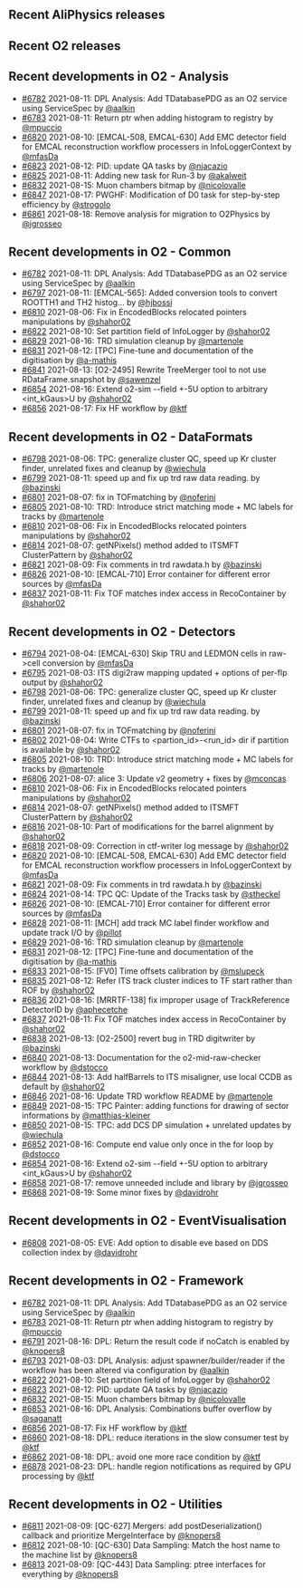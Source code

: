 ## Recent AliPhysics releases
## Recent O2 releases
## Recent developments in O2 - Analysis
- [\#6782](https://github.com/AliceO2Group/AliceO2/pull/6782) 2021-08-11: DPL Analysis: Add TDatabasePDG as an O2 service using ServiceSpec by [@aalkin](https://github.com/aalkin)
- [\#6783](https://github.com/AliceO2Group/AliceO2/pull/6783) 2021-08-11: Return ptr when adding histogram to registry by [@mpuccio](https://github.com/mpuccio)
- [\#6820](https://github.com/AliceO2Group/AliceO2/pull/6820) 2021-08-10: [EMCAL-508, EMCAL-630] Add EMC detector field for EMCAL reconstruction workflow processers in InfoLoggerContext by [@mfasDa](https://github.com/mfasDa)
- [\#6823](https://github.com/AliceO2Group/AliceO2/pull/6823) 2021-08-12: PID: update QA tasks by [@njacazio](https://github.com/njacazio)
- [\#6825](https://github.com/AliceO2Group/AliceO2/pull/6825) 2021-08-11: Adding new task for Run-3 by [@akalweit](https://github.com/akalweit)
- [\#6832](https://github.com/AliceO2Group/AliceO2/pull/6832) 2021-08-15: Muon chambers bitmap by [@nicolovalle](https://github.com/nicolovalle)
- [\#6847](https://github.com/AliceO2Group/AliceO2/pull/6847) 2021-08-17: PWGHF: Modification of D0 task for step-by-step efficiency by [@strogolo](https://github.com/strogolo)
- [\#6861](https://github.com/AliceO2Group/AliceO2/pull/6861) 2021-08-18: Remove analysis for migration to O2Physics by [@jgrosseo](https://github.com/jgrosseo)
## Recent developments in O2 - Common
- [\#6782](https://github.com/AliceO2Group/AliceO2/pull/6782) 2021-08-11: DPL Analysis: Add TDatabasePDG as an O2 service using ServiceSpec by [@aalkin](https://github.com/aalkin)
- [\#6797](https://github.com/AliceO2Group/AliceO2/pull/6797) 2021-08-11: [EMCAL-565]: Added conversion tools to convert ROOTTH1 and TH2 histog… by [@hjbossi](https://github.com/hjbossi)
- [\#6810](https://github.com/AliceO2Group/AliceO2/pull/6810) 2021-08-06: Fix in EncodedBlocks relocated pointers manipulations by [@shahor02](https://github.com/shahor02)
- [\#6822](https://github.com/AliceO2Group/AliceO2/pull/6822) 2021-08-10: Set partition field of InfoLogger by [@shahor02](https://github.com/shahor02)
- [\#6829](https://github.com/AliceO2Group/AliceO2/pull/6829) 2021-08-16: TRD simulation cleanup by [@martenole](https://github.com/martenole)
- [\#6831](https://github.com/AliceO2Group/AliceO2/pull/6831) 2021-08-12: [TPC] Fine-tune and documentation of the digitisation by [@a-mathis](https://github.com/a-mathis)
- [\#6841](https://github.com/AliceO2Group/AliceO2/pull/6841) 2021-08-13: [O2-2495] Rewrite TreeMerger tool to not use RDataFrame.snapshot by [@sawenzel](https://github.com/sawenzel)
- [\#6854](https://github.com/AliceO2Group/AliceO2/pull/6854) 2021-08-16: Extend o2-sim --field +-5U option to arbitrary <int_kGaus>U by [@shahor02](https://github.com/shahor02)
- [\#6856](https://github.com/AliceO2Group/AliceO2/pull/6856) 2021-08-17: Fix HF workflow by [@ktf](https://github.com/ktf)
## Recent developments in O2 - DataFormats
- [\#6798](https://github.com/AliceO2Group/AliceO2/pull/6798) 2021-08-06: TPC: generalize cluster QC, speed up Kr cluster finder, unrelated fixes and cleanup by [@wiechula](https://github.com/wiechula)
- [\#6799](https://github.com/AliceO2Group/AliceO2/pull/6799) 2021-08-11: speed up and fix up trd raw data reading. by [@bazinski](https://github.com/bazinski)
- [\#6801](https://github.com/AliceO2Group/AliceO2/pull/6801) 2021-08-07: fix in TOFmatching by [@noferini](https://github.com/noferini)
- [\#6805](https://github.com/AliceO2Group/AliceO2/pull/6805) 2021-08-10: TRD: Introduce strict matching mode + MC labels for tracks by [@martenole](https://github.com/martenole)
- [\#6810](https://github.com/AliceO2Group/AliceO2/pull/6810) 2021-08-06: Fix in EncodedBlocks relocated pointers manipulations by [@shahor02](https://github.com/shahor02)
- [\#6814](https://github.com/AliceO2Group/AliceO2/pull/6814) 2021-08-07: getNPixels() method added to ITSMFT ClusterPattern by [@shahor02](https://github.com/shahor02)
- [\#6821](https://github.com/AliceO2Group/AliceO2/pull/6821) 2021-08-09: Fix comments in trd rawdata.h by [@bazinski](https://github.com/bazinski)
- [\#6826](https://github.com/AliceO2Group/AliceO2/pull/6826) 2021-08-10: [EMCAL-710] Error container for different error sources by [@mfasDa](https://github.com/mfasDa)
- [\#6837](https://github.com/AliceO2Group/AliceO2/pull/6837) 2021-08-11: Fix TOF matches index access in RecoContainer by [@shahor02](https://github.com/shahor02)
## Recent developments in O2 - Detectors
- [\#6794](https://github.com/AliceO2Group/AliceO2/pull/6794) 2021-08-04: [EMCAL-630] Skip TRU and LEDMON cells in raw->cell conversion by [@mfasDa](https://github.com/mfasDa)
- [\#6795](https://github.com/AliceO2Group/AliceO2/pull/6795) 2021-08-03: ITS digi2raw mapping updated + options of per-flp output by [@shahor02](https://github.com/shahor02)
- [\#6798](https://github.com/AliceO2Group/AliceO2/pull/6798) 2021-08-06: TPC: generalize cluster QC, speed up Kr cluster finder, unrelated fixes and cleanup by [@wiechula](https://github.com/wiechula)
- [\#6799](https://github.com/AliceO2Group/AliceO2/pull/6799) 2021-08-11: speed up and fix up trd raw data reading. by [@bazinski](https://github.com/bazinski)
- [\#6801](https://github.com/AliceO2Group/AliceO2/pull/6801) 2021-08-07: fix in TOFmatching by [@noferini](https://github.com/noferini)
- [\#6802](https://github.com/AliceO2Group/AliceO2/pull/6802) 2021-08-04: Write CTFs to <partion_id>-<run_id> dir if partition is available by [@shahor02](https://github.com/shahor02)
- [\#6805](https://github.com/AliceO2Group/AliceO2/pull/6805) 2021-08-10: TRD: Introduce strict matching mode + MC labels for tracks by [@martenole](https://github.com/martenole)
- [\#6806](https://github.com/AliceO2Group/AliceO2/pull/6806) 2021-08-07: alice 3: Update v2 geometry + fixes by [@mconcas](https://github.com/mconcas)
- [\#6810](https://github.com/AliceO2Group/AliceO2/pull/6810) 2021-08-06: Fix in EncodedBlocks relocated pointers manipulations by [@shahor02](https://github.com/shahor02)
- [\#6814](https://github.com/AliceO2Group/AliceO2/pull/6814) 2021-08-07: getNPixels() method added to ITSMFT ClusterPattern by [@shahor02](https://github.com/shahor02)
- [\#6816](https://github.com/AliceO2Group/AliceO2/pull/6816) 2021-08-10: Part of modifications for the barrel alignment by [@shahor02](https://github.com/shahor02)
- [\#6818](https://github.com/AliceO2Group/AliceO2/pull/6818) 2021-08-09: Correction in ctf-writer log message by [@shahor02](https://github.com/shahor02)
- [\#6820](https://github.com/AliceO2Group/AliceO2/pull/6820) 2021-08-10: [EMCAL-508, EMCAL-630] Add EMC detector field for EMCAL reconstruction workflow processers in InfoLoggerContext by [@mfasDa](https://github.com/mfasDa)
- [\#6821](https://github.com/AliceO2Group/AliceO2/pull/6821) 2021-08-09: Fix comments in trd rawdata.h by [@bazinski](https://github.com/bazinski)
- [\#6824](https://github.com/AliceO2Group/AliceO2/pull/6824) 2021-08-14: TPC QC: Update of the Tracks task by [@stheckel](https://github.com/stheckel)
- [\#6826](https://github.com/AliceO2Group/AliceO2/pull/6826) 2021-08-10: [EMCAL-710] Error container for different error sources by [@mfasDa](https://github.com/mfasDa)
- [\#6828](https://github.com/AliceO2Group/AliceO2/pull/6828) 2021-08-11: [MCH] add track MC label finder workflow and update track I/O by [@pillot](https://github.com/pillot)
- [\#6829](https://github.com/AliceO2Group/AliceO2/pull/6829) 2021-08-16: TRD simulation cleanup by [@martenole](https://github.com/martenole)
- [\#6831](https://github.com/AliceO2Group/AliceO2/pull/6831) 2021-08-12: [TPC] Fine-tune and documentation of the digitisation by [@a-mathis](https://github.com/a-mathis)
- [\#6833](https://github.com/AliceO2Group/AliceO2/pull/6833) 2021-08-15: [FV0] Time offsets calibration by [@mslupeck](https://github.com/mslupeck)
- [\#6835](https://github.com/AliceO2Group/AliceO2/pull/6835) 2021-08-12: Refer ITS track cluster indices to TF start rather than ROF by [@shahor02](https://github.com/shahor02)
- [\#6836](https://github.com/AliceO2Group/AliceO2/pull/6836) 2021-08-16: [MRRTF-138] fix improper usage of TrackReference DetectorID by [@aphecetche](https://github.com/aphecetche)
- [\#6837](https://github.com/AliceO2Group/AliceO2/pull/6837) 2021-08-11: Fix TOF matches index access in RecoContainer by [@shahor02](https://github.com/shahor02)
- [\#6838](https://github.com/AliceO2Group/AliceO2/pull/6838) 2021-08-13: [O2-2500] revert bug in TRD digitwriter by [@bazinski](https://github.com/bazinski)
- [\#6840](https://github.com/AliceO2Group/AliceO2/pull/6840) 2021-08-13: Documentation for the o2-mid-raw-checker workflow by [@dstocco](https://github.com/dstocco)
- [\#6844](https://github.com/AliceO2Group/AliceO2/pull/6844) 2021-08-13: Add halfBarrels to ITS misaligner, use local CCDB as default by [@shahor02](https://github.com/shahor02)
- [\#6846](https://github.com/AliceO2Group/AliceO2/pull/6846) 2021-08-16: Update TRD workflow README by [@martenole](https://github.com/martenole)
- [\#6849](https://github.com/AliceO2Group/AliceO2/pull/6849) 2021-08-15: TPC Painter: adding functions for drawing of sector informations by [@matthias-kleiner](https://github.com/matthias-kleiner)
- [\#6850](https://github.com/AliceO2Group/AliceO2/pull/6850) 2021-08-15: TPC: add DCS DP simulation + unrelated updates by [@wiechula](https://github.com/wiechula)
- [\#6852](https://github.com/AliceO2Group/AliceO2/pull/6852) 2021-08-16: Compute end value only once in the for loop by [@dstocco](https://github.com/dstocco)
- [\#6854](https://github.com/AliceO2Group/AliceO2/pull/6854) 2021-08-16: Extend o2-sim --field +-5U option to arbitrary <int_kGaus>U by [@shahor02](https://github.com/shahor02)
- [\#6858](https://github.com/AliceO2Group/AliceO2/pull/6858) 2021-08-17: remove unneeded include and library by [@jgrosseo](https://github.com/jgrosseo)
- [\#6868](https://github.com/AliceO2Group/AliceO2/pull/6868) 2021-08-19: Some minor fixes by [@davidrohr](https://github.com/davidrohr)
## Recent developments in O2 - EventVisualisation
- [\#6808](https://github.com/AliceO2Group/AliceO2/pull/6808) 2021-08-05: EVE: Add option to disable eve based on DDS collection index by [@davidrohr](https://github.com/davidrohr)
## Recent developments in O2 - Framework
- [\#6782](https://github.com/AliceO2Group/AliceO2/pull/6782) 2021-08-11: DPL Analysis: Add TDatabasePDG as an O2 service using ServiceSpec by [@aalkin](https://github.com/aalkin)
- [\#6783](https://github.com/AliceO2Group/AliceO2/pull/6783) 2021-08-11: Return ptr when adding histogram to registry by [@mpuccio](https://github.com/mpuccio)
- [\#6791](https://github.com/AliceO2Group/AliceO2/pull/6791) 2021-08-16: DPL: Return the result code if noCatch is enabled by [@knopers8](https://github.com/knopers8)
- [\#6793](https://github.com/AliceO2Group/AliceO2/pull/6793) 2021-08-03: DPL Analysis: adjust spawner/builder/reader if the workflow has been altered via configuration by [@aalkin](https://github.com/aalkin)
- [\#6822](https://github.com/AliceO2Group/AliceO2/pull/6822) 2021-08-10: Set partition field of InfoLogger by [@shahor02](https://github.com/shahor02)
- [\#6823](https://github.com/AliceO2Group/AliceO2/pull/6823) 2021-08-12: PID: update QA tasks by [@njacazio](https://github.com/njacazio)
- [\#6832](https://github.com/AliceO2Group/AliceO2/pull/6832) 2021-08-15: Muon chambers bitmap by [@nicolovalle](https://github.com/nicolovalle)
- [\#6853](https://github.com/AliceO2Group/AliceO2/pull/6853) 2021-08-16: DPL Analysis: Combinations buffer overflow by [@saganatt](https://github.com/saganatt)
- [\#6856](https://github.com/AliceO2Group/AliceO2/pull/6856) 2021-08-17: Fix HF workflow by [@ktf](https://github.com/ktf)
- [\#6860](https://github.com/AliceO2Group/AliceO2/pull/6860) 2021-08-18: DPL: reduce iterations in the slow consumer test by [@ktf](https://github.com/ktf)
- [\#6862](https://github.com/AliceO2Group/AliceO2/pull/6862) 2021-08-18: DPL: avoid one more race condition by [@ktf](https://github.com/ktf)
- [\#6878](https://github.com/AliceO2Group/AliceO2/pull/6878) 2021-08-23: DPL: handle region notifications as required by GPU processing by [@ktf](https://github.com/ktf)
## Recent developments in O2 - Utilities
- [\#6811](https://github.com/AliceO2Group/AliceO2/pull/6811) 2021-08-09: [QC-627] Mergers: add postDeserialization() callback and prioritize MergeInterface by [@knopers8](https://github.com/knopers8)
- [\#6812](https://github.com/AliceO2Group/AliceO2/pull/6812) 2021-08-10: [QC-630] Data Sampling: Match the host name to the machine list by [@knopers8](https://github.com/knopers8)
- [\#6813](https://github.com/AliceO2Group/AliceO2/pull/6813) 2021-08-09: [QC-443] Data Sampling: ptree interfaces for everything by [@knopers8](https://github.com/knopers8)
